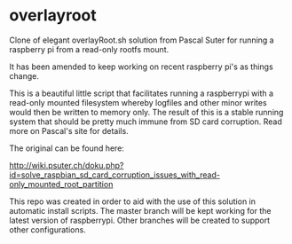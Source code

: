 # overlayroot
Clone of elegant overlayRoot.sh solution from Pascal Suter for running a raspberry pi from a read-only rootfs mount.

It has been amended to keep working on recent raspberry pi's as things change.

This is a beautiful little script that facilitates running a raspberrypi with a read-only mounted filesystem whereby logfiles and other minor writes would then be written to memory only. The result of this is a stable running system that should be pretty much immune from SD card corruption. Read more on Pascal's site for details.

The original can be found here:

http://wiki.psuter.ch/doku.php?id=solve_raspbian_sd_card_corruption_issues_with_read-only_mounted_root_partition

This repo was created in order to aid with the use of this solution in automatic install scripts. The master branch will be kept working for the latest version of raspberrypi. Other branches will be created to support other configurations.

